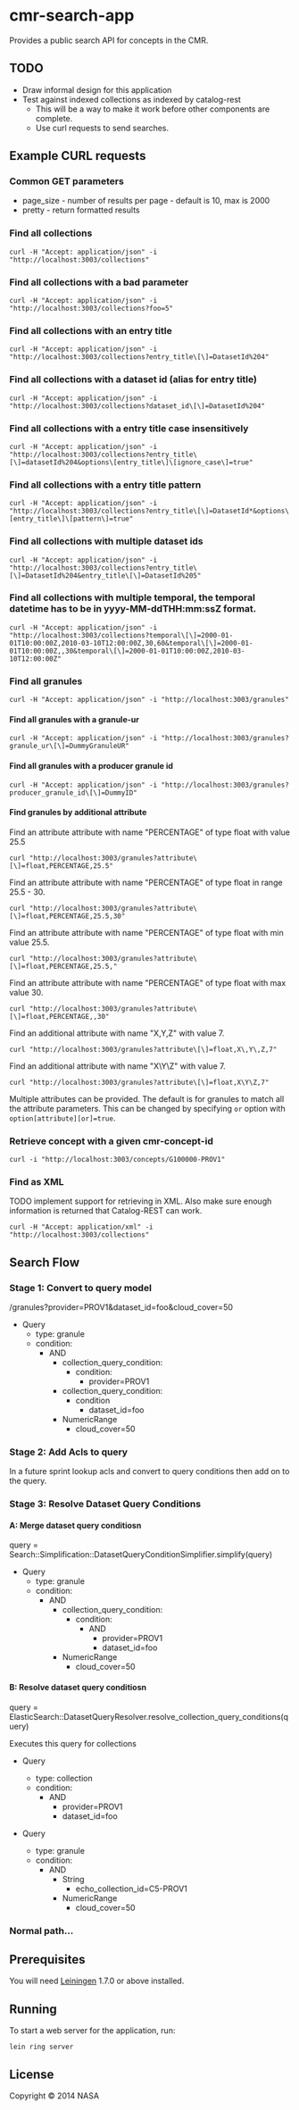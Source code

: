 # cmr-search-app

Provides a public search API for concepts in the CMR.

## TODO

  * Draw informal design for this application
  * Test against indexed collections as indexed by catalog-rest
    * This will be a way to make it work before other components are complete.
    * Use curl requests to send searches.


## Example CURL requests

### Common GET parameters

 * page_size - number of results per page - default is 10, max is 2000
 * pretty - return formatted results


### Find all collections
    curl -H "Accept: application/json" -i "http://localhost:3003/collections"

### Find all collections with a bad parameter
    curl -H "Accept: application/json" -i "http://localhost:3003/collections?foo=5"

### Find all collections with an entry title
    curl -H "Accept: application/json" -i "http://localhost:3003/collections?entry_title\[\]=DatasetId%204"

### Find all collections with a dataset id (alias for entry title)
    curl -H "Accept: application/json" -i "http://localhost:3003/collections?dataset_id\[\]=DatasetId%204"

### Find all collections with a entry title case insensitively
    curl -H "Accept: application/json" -i "http://localhost:3003/collections?entry_title\[\]=datasetId%204&options\[entry_title\]\[ignore_case\]=true"

### Find all collections with a entry title pattern
    curl -H "Accept: application/json" -i "http://localhost:3003/collections?entry_title\[\]=DatasetId*&options\[entry_title\]\[pattern\]=true"

### Find all collections with multiple dataset ids
    curl -H "Accept: application/json" -i "http://localhost:3003/collections?entry_title\[\]=DatasetId%204&entry_title\[\]=DatasetId%205"

### Find all collections with multiple temporal, the temporal datetime has to be in yyyy-MM-ddTHH:mm:ssZ format.
    curl -H "Accept: application/json" -i "http://localhost:3003/collections?temporal\[\]=2000-01-01T10:00:00Z,2010-03-10T12:00:00Z,30,60&temporal\[\]=2000-01-01T10:00:00Z,,30&temporal\[\]=2000-01-01T10:00:00Z,2010-03-10T12:00:00Z"

### Find all granules
    curl -H "Accept: application/json" -i "http://localhost:3003/granules"

#### Find all granules with a granule-ur
    curl -H "Accept: application/json" -i "http://localhost:3003/granules?granule_ur\[\]=DummyGranuleUR"

#### Find all granules with a producer granule id
    curl -H "Accept: application/json" -i "http://localhost:3003/granules?producer_granule_id\[\]=DummyID"

#### Find granules by additional attribute

Find an attribute attribute with name "PERCENTAGE" of type float with value 25.5

    curl "http://localhost:3003/granules?attribute\[\]=float,PERCENTAGE,25.5"

Find an attribute attribute with name "PERCENTAGE" of type float in range 25.5 - 30.

    curl "http://localhost:3003/granules?attribute\[\]=float,PERCENTAGE,25.5,30"

Find an attribute attribute with name "PERCENTAGE" of type float with min value 25.5.

    curl "http://localhost:3003/granules?attribute\[\]=float,PERCENTAGE,25.5,"

Find an attribute attribute with name "PERCENTAGE" of type float with max value 30.

    curl "http://localhost:3003/granules?attribute\[\]=float,PERCENTAGE,,30"

Find an additional attribute with name "X,Y,Z" with value 7.

    curl "http://localhost:3003/granules?attribute\[\]=float,X\,Y\,Z,7"

Find an additional attribute with name "X\Y\Z" with value 7.

    curl "http://localhost:3003/granules?attribute\[\]=float,X\Y\Z,7"

Multiple attributes can be provided. The default is for granules to match all the attribute parameters. This can be changed by specifying `or` option with `option[attribute][or]=true`.

### Retrieve concept with a given cmr-concept-id
    curl -i "http://localhost:3003/concepts/G100000-PROV1"


### Find as XML
TODO implement support for retrieving in XML.
Also make sure enough information is returned that Catalog-REST can work.

    curl -H "Accept: application/xml" -i "http://localhost:3003/collections"


## Search Flow

### Stage 1: Convert to query model

/granules?provider=PROV1&dataset_id=foo&cloud_cover=50

  * Query
    * type: granule
    * condition:
      * AND
        * collection_query_condition:
          * condition:
            * provider=PROV1
        * collection_query_condition:
          * condition
            * dataset_id=foo
        * NumericRange
          * cloud_cover=50

### Stage 2: Add Acls to query


In a future sprint lookup acls and convert to query conditions then add on to the query.




### Stage 3: Resolve Dataset Query Conditions

#### A: Merge dataset query conditiosn

query = Search::Simplification::DatasetQueryConditionSimplifier.simplify(query)

  * Query
    * type: granule
    * condition:
      * AND
        * collection_query_condition:
          * condition:
            * AND
              * provider=PROV1
              * dataset_id=foo
        * NumericRange
          * cloud_cover=50

#### B: Resolve dataset query conditiosn

query = ElasticSearch::DatasetQueryResolver.resolve_collection_query_conditions(query)

Executes this query for collections
  * Query
    * type: collection
    * condition:
      * AND
        * provider=PROV1
        * dataset_id=foo

  * Query
    * type: granule
    * condition:
      * AND
        * String
          * echo_collection_id=C5-PROV1
        * NumericRange
          * cloud_cover=50


### Normal path...



## Prerequisites

You will need [Leiningen][1] 1.7.0 or above installed.

[1]: https://github.com/technomancy/leiningen

## Running

To start a web server for the application, run:

    lein ring server

## License

Copyright © 2014 NASA
